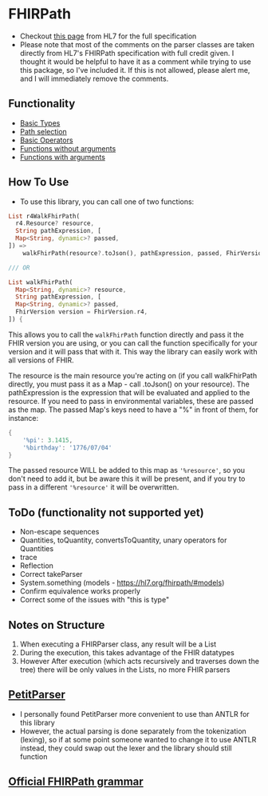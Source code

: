 # FHIRPath

- Checkout [this page](https://hl7.org/fhirpath/) from HL7 for the full specification
- Please note that most of the comments on the parser classes are taken directly from HL7's
FHIRPath specification with full credit given. I thought it would be helpful to have it as a comment while trying to use this package, so I've included it. If this is not allowed, please alert me, and
I will immediately remove the comments.

## Functionality

- [Basic Types](fhir_path/test/test_basic_types.dart)
- [Path selection](fhir_path/test/test_paths.dart)
- [Basic Operators](fhir_path/test/test_basic_operators.dart)
- [Functions without arguments](fhir_path/test/test_no_arg_fxns.dart)
- [Functions with arguments](fhir_path/test/test_arg_fxns.dart)

## How To Use

- To use this library, you can call one of two functions:

```dart
List r4WalkFhirPath(
  r4.Resource? resource,
  String pathExpression, [
  Map<String, dynamic>? passed,
]) =>
    walkFhirPath(resource?.toJson(), pathExpression, passed, FhirVersion.r4);

/// OR

List walkFhirPath(
  Map<String, dynamic>? resource,
  String pathExpression, [
  Map<String, dynamic>? passed,
  FhirVersion version = FhirVersion.r4,
]) {
```

This allows you to call the ```walkFhirPath``` function directly and pass it the FHIR version you are using, or you can call the function specifically for your version and it will pass that with it. This way the library can easily work with all versions of FHIR.

The resource is the main resource you're acting on (if you call walkFhirPath directly, you must pass it as a Map - call .toJson() on your resource). The pathExpression is the expression that will be evaluated and applied to the resource. If you need to pass in environmental variables, these are passed as the map. The passed Map's keys need to have a "%" in front of them, for instance:

```dart
{
    '%pi': 3.1415,
    '%birthday': '1776/07/04'
}
```

The passed resource WILL be added to this map as `'%resource'`, so you don't need to add it, but be aware this it will be present, and if you try to pass in a different `'%resource'` it will be overwritten.

## ToDo (functionality not supported yet)

- Non-escape sequences
- Quantities, toQuantity, convertsToQuantity, unary operators for Quantities
- trace
- Reflection
- Correct takeParser
- System.something (models - https://hl7.org/fhirpath/#models)
- Confirm equivalence works properly
- Correct some of the issues with "this is type"

## Notes on Structure

1. When executing a FHIRParser class, any result will be a List<dynamic>
2. During the execution, this takes advantage of the FHIR datatypes
3. However After execution (which acts recursively and traverses down the tree) there will be only values in the Lists, no more FHIR parsers

## [PetitParser](https://pub.dev/packages/petitparser)

- I personally found PetitParser more convenient to use than ANTLR for this library
- However, the actual parsing is done separately from the tokenization (lexing), so if at some point someone wanted to change it to use ANTLR instead, they could swap out the lexer and the library should still function

## [Official FHIRPath grammar](https://hl7.org/fhirpath/fhirpath.g4)
